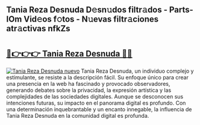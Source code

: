 ## Tania Reza Desnuda D𝚎sn𝚞dos filtr𝚊dos - Parts-IOm Vid𝚎os f𝚘tos - N𝚞evas filtr𝚊ciones atr𝚊ctivas nfkZs

# <h2><a href="http://mb4s261.tromn.icu/?c=Tania+Reza+Desnuda">🔗👉👉👉 Tania Reza Desnuda 🔗🔗</a></h2>

[![Tania Reza Desnuda nuevo](https://i.imgur.com/pEAQMta.gif)](http://mb4s261.tromn.icu/?c=Tania+Reza+Desnuda)
Tania Reza Desnuda, un individuo complejo y estimulante, se resiste a la descripción fácil. Su enfoque único para crear una presencia en la web ha fascinado y provocado observadores, generando debates sobre la privacidad, la expresión artística y las complejidades de las sociedades digitales. Aunque se desconocen sus intenciones futuras, su impacto en el panorama digital es profundo. Con una determinación inquebrantable y un encanto innegable, la influencia de Tania Reza Desnuda en la comunidad digital es profunda.
